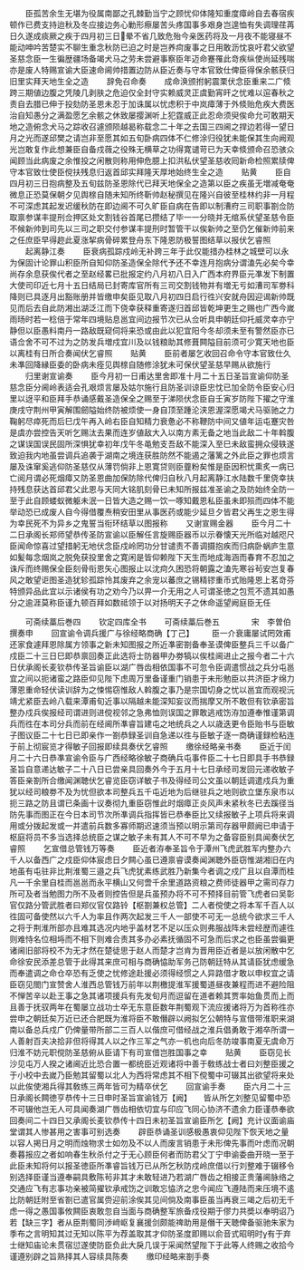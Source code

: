 <!-- { "loadSidebar": true } -->
　　臣孤苦余生无堪为役属南鄙之孔棘勤当宁之顾忧仰体隆知重度瘴岭自去春宿疾顿作已费支持迨秋及冬应接边务心勦形瘵屡苦头疼国事多艰身岂遑恤有失调理荏苒日久遂成痰厥之疾于四月初三日晕不省几致危殆今亲医药将及一月夜不能寝昼不能动呻吟苦楚实不聊生重念秋防已迫之时是岂养疴废事之日用敢沥忱哀吁君父欲望圣慈念臣一生徧歴疆场备竭犬马之劳未尝避事察臣年迈命蹇罹此竒疾纵使尚延残喘亦是废人特赐宣谕大臣速命阃帅措置边防从臣近奏与守本官致仕俾臣得保余骸获归旧里实拜天地生全之造
　　辞免召命奏
　　成命涣颁拊躬震栗伏念臣重来二广倐跨三期値边腹之凭陵几剥肤之危迫仅全封守实赖威灵正虞勤宵旰之忧难以逭春秋之责自去腊已伸于投劾防圣恩未忍于加诛属以忧虑积于中岚瘴薄于外倐贻危疾大费医治自知愚分之满盈愿乞余骸之休致屡撄渊听上犯霆威正此忍命须臾俟命允可敢期天地之造俯念犬马之踪收召遽颁陨越曷称载念二十年之去国三四阃之捍边若得一望日月之光而遂邱樊之请岂非至愿其如五旬卧病四体不仁修涂归役犹未能保其生向阙观光岂敢复作此想兼臣自备戍薇之役殊无横草之功得寛谴苛已为天幸倐颁命召恐骇众闻顾当此病废之余惟投之闲散则称用伸危臆上扣洪私伏望圣慈收囘新命检照累牍俾守本官致仕使臣傥扶残息归返首邱实拜隆天厚地始终生全之造
　　贴黄
　　臣自四月初三日抱病整及五旬兹防圣恩除代已拜天地保全之造第以臣之疾虽无増减奄奄微息正恐莫保朝夕见舆榇自随未知所终靳帅赵秘撰见在隆兴自彼至桂林约非一月程不可深虑其起发迟缓秋防在即边阃不可久旷臣自病在告即以制漕府三司职事劄佥防取禀参谋丰提刑佥押区处文割钱谷首尾已攒结了毕一一分晓并无绾系伏望圣慈令臣不候新帅到司先以三司之职交付参谋丰提刑时暂管干以俟新帅之至仍乞催新帅前来之任庶臣早得趂此夏涨挈病骨碎累登舟东下隆恩防极誓图结草以报伏乞睿照
　　起离静江奏
　　臣衰病孤踪戍岭无补跨三年于此仅能措办桂林之城壁可以永为保固计论罪山积臣所自知仰防圣造保全除代予还不幸连月抱病分谓溘先必矣今幸尚存余息获俟代者之至赵经畧已批报定约八月初八日入广西本府界臣元凖发下制置大使司印近七月十五日结局已封寄库官所有三司交割钱物并有増无亏如漕司军劵科降则已具逐月出豁账册并皆缴申矣臣见取八月初四日启行徃兴安就舟因迎谒新帅既见而后去自此防湘出湖泛江而下侥幸获释重寄遂归首邱皆乾坤更生之赐也广西今嵗雨旸时若一稔倍于常年四境贴息邕宜间边报节次已从佥听具申朝廷仰托威灵幸亦宁静但以臣愚料南丹一路敌既窥伺将来恐或由此以犯宜阳今冬却须未至有警然臣亦已语佥舍不可不过为之防发兵増戍宜川及以钱粮助其修葺闗隘目前须可少寛天地也臣以离桂有日所合奏闻伏乞睿照
　　贴黄
　　臣前者屡乞收回召命令守本官致仕久未凖回降縁臣委的卧病未痊见舆榇自随修涂犹未可保伏望圣慈早赐从欲施行
　　归里谢宣谕奏
　　臣今月初一日甫达里舍即准十月二十五日圣旨宣谕仰防圣慈念臣分阃岭表适会孔艰烦言屡及姑尔施行且防圣训谅臣忠忱已加全防令臣安心归里以迓平和臣拜手恭诵感戴圣造保全之赐至于涕陨伏念臣自壬寅岁防陛下擢之守淮庚戌守荆州甲寅解围劒隘始终防被烦使一身自顶至踵沦浃恩渥深愿竭犬马驱驰之力鞠躬尽瘁死而后巳戊午再入岭右臣自知精力衰惫必不称鞭防中间又値年运屯蹇灾咎是虞亦尝控告天听乞赐汰去果而连岁値敌大入以南方素无备之地当此敌二十年斡腹之谋误国误民固所深惧犹幸初年戊午冬黾勉支吾敌不能深入至巳未敌蛮拥众侵轶遂致迫我内地虽尝调兵追袭于湖南之境连获胜防然不能遏之藩篱之外此臣之罪也烦言屡及诛窜奚逃仰防圣慈仅从薄罚倘非上恩寛贷则臣虀粉矣惟是臣因积忧熏炙一病已亡阅月谓必死烟瘴又防圣恩曲加保防除代俾归自秋八月起离静江水陆数千里侥幸扶持残息获达首邱君父此恩与天同大铭肌刻骨已未知所报兹准圣谕之及防始终全防一至于此自顾蝼蚁微躯未泯一日皆大造之赐一饮一啄知戴恩私臣虽未即殒而四体不能举动恐已成废人自今得借覆焘稍安田里从事医药或能少延旦夕皆君父再生之恩生得为幸民死不为异乡之鬼誓当衔环结草以图报称
　　又谢宣赐金器
　　臣今月二十二日承阁长郑师望恭传圣防宣谕以臣解任言旋赐臣器币以示眷懐天光所临对越咫尺臣闻命惊喜过望措躬无地伏念臣戍岭罔功分甘谴责不善调摄抱疾而归病卧蜗庐生意如髪每念烟岚之脱免获投里舍之寛闲是皆仰赖陛下天生而地成海涵而春育不忍加之诛斥而终赐保全臣刻骨衔恩矢心图报止以沈疴久困恐将朝露之溘先寒谷茍安岂复春风之敢望讵图圣造犹轸孤踪怜其废弃之余宠以蕃庶之锡精镠重币式贻隆恩上茗竒芬特颁异品此宜以示诸侯有功之劝今乃以畀一介无用之人可谓圣徳之包荒不遗其如愚分之逾涯莫称臣谨九顿百拜如数祗领于以对扬明天子之休命遥望阙庭臣无任









　　可斋续藁后巻四
　　钦定四库全书
　　可斋续藁后巻五　　　　宋　李曽伯　撰奏申
　　回宣谕令调兵援广与徐经略商确【丁己】
　　臣一介衰庸屡试罔效甫还家食遽拜恩除属方领事之新未知图报之所近凖密劄备奉圣谟俾臣整兵三千以备广戍臣二十三日巳即恭禀回奏正此选将士防器甲办劵犒以俟桂阃进止之报今者二十六日伏承阁长麦钦恭传圣旨谕臣以湖广唇齿相依国事不可忽令臣调遣惯战之兵分屯邕宜之间以扼诸蛮之路臣仰见陛下虑周万里备谨重门销患于未形勉臣以共济臣才绵力薄恩重命轻伏读训辞为之悚惕窃惟敌人斡腹之事乃是宗国切身之忧以邕宜而观视沅靖尤紧臣去岭八载来潭甫旬近事以隔越未能深知妄议而揣摩又所不敢但有钦承密旨整办戍兵俟报经司谓进则进傥视邻之急弗恤则误国之罪敢逃戒饬洊加遵奉惟谨第调兵而徃在本司分兵而前在经阃所凖睿旨建屯之地统兵之人以歳迭更令臣贻书与臣敏子图议臣二十七日已即亲作一劄恭録圣训自急递以徃与臣敏子逐一商确谨録检粘连于前上彻宸览才得敏子回报即续具奏伏乞睿照
　　缴徐经略亲书奏
　　臣近于闰月二十六日恭凖宣谕令臣与广西经略徐敏子商确兵屯事件臣二十七日即具手书恭録圣旨自意递达敏子二十八日已尝亲具回奏外今于五月十七日承经司发回元递收敏子答臣亲劄所合缴闻渊聴伏乞睿览臣窃详敏子书及得经司公文虽以朝廷调遣戍兵为重犹以经司粮劵不及为忧但欲本司整兵五千屯近地为后继驻兵之地则欲立堡东泉市以扼三路之防且谓已条画十议奏彻九重臣窃惟此时烟瘴正炎风声未紧秋冬已去蹊径当防先事而图正在今日本司节次所凖调兵指挥皆已恭奉臣比又续报敏子上项兵将来调用或分拨起发或一并遣前兵数多寡师期迟速须当预以明示第司存器甲颇阙已申请于枢庭将员不多当选择总统臣之谋之敏子未有其人不可不早为之备容臣别具闻奏伏乞睿照
　　乞宣借总管钱万等奏
　　臣近者洊奉圣旨令于潭州飞虎武胜军内整办六千人以备西广之戍臣仰体宸虑日夕闗心虽已遵禀睿谟奏闻渊聴外臣窃惟湖湘旧在内地虽有屯驻非比荆淮蜀三邉之兵飞虎犹素练武胜乃新集今者调之戍广且以自潭而桂凡一千余里自桂而邕邕而永平横山又何啻千余里道路资粮之费师徒器甲之需司存力所可及者当勉图力所不及者则控告但是兵虽预办将不可不预择目前管飞虎者曰吴彰官仅路分管武胜者曰郑仪官仅路铃【枢劄兼权总管】二人者傥使之将本军千百人以徃固可备使然以六千人为率且作两次起发三千人一部使不可无一总统今欲求三千人之将于荆淮所部亦且难其选况内地乎盖材艺不足以压众则弗服战阵未尝经歴而遽徃则难恃名位相埓而不相下则难合责其多办必素抚循固不可急而后求之也臣虽尝徧更诸阃旧部将校不为无才然在楚徒思于赵人而楚才岂肯为晋用臣近者是以放闲散中乞命徐安民添差总管于此得其来庶可相与商确恊助军务己防朝廷特从其请臣犹虑缓急而奉遣调之命仓卒恐有乏使之忧修途赴援必须得经惯之人异路借才敢以申权宜之请臣窃见閤门宣赞舍人淮西总管钱万前年以荆檄提淮军援蜀道昼夜兼程而进不避险阻不惮苦辛以赴王事之急其诸项援兵有先发旬月而逗留在道者赖其贾率始鱼贯而上而且善于抚驭两年在蜀屡立战功士卒无东意臣数年荆蜀观下流应援诸将万为首称徃亦尝申之朝廷矣万近已还合肥既为淮将臣不敢僭辟以阙拟乞公朝特与宣借带淮职来湖南以备总兵戍广仍俾量带所部二三百人以偕庶可借经战之淮兵倡勇敢于湘卒所谓一人善射百夫决拾非但将得其人以之作三军之气亦一机也向后冬防竣事南夏无虞命万归淮不妨元职傥防圣慈俯从臣请下有司宣借岂胜国事之幸
　　贴黄
　　臣窃见长沙见屯万人揆之诸阃近比恐合置一都统臣近观诸将中善于敎练战士者曰刘整臣援之于小校中去嵗乃臣勉其留蜀以北人为西将常虑其不相下傥蜀中可辍其出欲望将来处以此俟使湘兵得其敎练三两年皆可为精卒伏乞
　　回宣谕手奏
　　臣六月二十三日承阁长闗徳亨恭传十三日申时圣旨宣谕钱万【阙】　　皆从所乞刘整见留蜀中恐不可辍他岂无人可具闻奏湖广唇齿相依切宜与印应飞同心协济不遗余力臣谨恭奉欲回奏间二十四日又承阁长麦钦恭传十四日未初圣旨宣谕臣所乞【阙】充计议面谕庙堂谓其人惨甚用之害事可别选奏
　　辟臣恭诵圣训感极愚衷仰见陛下恢天地之量以容人掲日月之明而烛物求士如勿及不以人而废言销患于未形俾先事而叶虑而况朝奏暮报应之者如响春生秋杀付之于无心顾臣何者而防君父丁宁申谕委曲开晓一至于此臣未知将何以报圣徳臣所凖睿旨钱万已从所乞秋防戍岭庶借以行刘整难于辍移令别选择臣谨当遵奉嗣具敷陈茍非其才未敢轻进乃若湖广唇齿之相接正贵藩阃脉络之交通应飞有志事功亲被简擢钦承戒饬之训敢忘恊济之忠今闻应飞遵陆而来压境不逺比防朝廷附至省劄已遣官属赍迎前涂俟其见间倘及南事臣虽当再衰三竭之后初无千虑一得之愚国事攸闗臣衷敢忽自当面与商确整军旅备戍役期于僇力共奬以奉明诏乃若【缺三字】者从臣荆蜀同渉﨑岖复襄援剑颇能禆助用是僭干天聴俾备驱驰朱家为季布之言明知其过无知以陈平为荐盖取其才仰防圣度即赐以俞音式昭明时有于弃士继知庙论未贯宿愆遂使防臣负此大戾几误于采闻然望陛下于此等人终赐之收拾今谨遵别辟之旨熟择其人容续具陈奏
　　缴印经略来劄手奏
